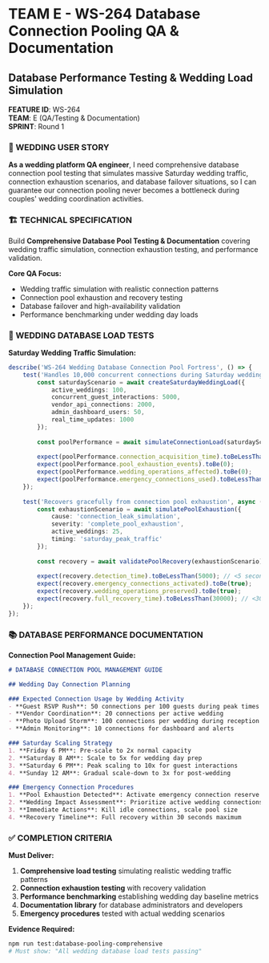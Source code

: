 # TEAM E - WS-264 Database Connection Pooling QA & Documentation
## Database Performance Testing & Wedding Load Simulation

**FEATURE ID**: WS-264  
**TEAM**: E (QA/Testing & Documentation)  
**SPRINT**: Round 1  

### 🎯 WEDDING USER STORY

**As a wedding platform QA engineer**, I need comprehensive database connection pool testing that simulates massive Saturday wedding traffic, connection exhaustion scenarios, and database failover situations, so I can guarantee our connection pooling never becomes a bottleneck during couples' wedding coordination activities.

### 🏗️ TECHNICAL SPECIFICATION

Build **Comprehensive Database Pool Testing & Documentation** covering wedding traffic simulation, connection exhaustion testing, and performance validation.

**Core QA Focus:**
- Wedding traffic simulation with realistic connection patterns
- Connection pool exhaustion and recovery testing
- Database failover and high-availability validation
- Performance benchmarking under wedding day loads

### 🧪 WEDDING DATABASE LOAD TESTS

**Saturday Wedding Traffic Simulation:**
```typescript
describe('WS-264 Wedding Database Connection Pool Fortress', () => {
    test('Handles 10,000 concurrent connections during Saturday wedding peak', async () => {
        const saturdayScenario = await createSaturdayWeddingLoad({
            active_weddings: 100,
            concurrent_guest_interactions: 5000,
            vendor_api_connections: 2000,
            admin_dashboard_users: 50,
            real_time_updates: 1000
        });
        
        const poolPerformance = await simulateConnectionLoad(saturdayScenario);
        
        expect(poolPerformance.connection_acquisition_time).toBeLessThan(10); // <10ms
        expect(poolPerformance.pool_exhaustion_events).toBe(0);
        expect(poolPerformance.wedding_operations_affected).toBe(0);
        expect(poolPerformance.emergency_connections_used).toBeLessThan(5);
    });
    
    test('Recovers gracefully from connection pool exhaustion', async () => {
        const exhaustionScenario = await simulatePoolExhaustion({
            cause: 'connection_leak_simulation',
            severity: 'complete_pool_exhaustion',
            active_weddings: 25,
            timing: 'saturday_peak_traffic'
        });
        
        const recovery = await validatePoolRecovery(exhaustionScenario);
        
        expect(recovery.detection_time).toBeLessThan(5000); // <5 seconds
        expect(recovery.emergency_connections_activated).toBe(true);
        expect(recovery.wedding_operations_preserved).toBe(true);
        expect(recovery.full_recovery_time).toBeLessThan(30000); // <30 seconds
    });
});
```

### 📚 DATABASE PERFORMANCE DOCUMENTATION

**Connection Pool Management Guide:**
```markdown
# DATABASE CONNECTION POOL MANAGEMENT GUIDE

## Wedding Day Connection Planning

### Expected Connection Usage by Wedding Activity
- **Guest RSVP Rush**: 50 connections per 100 guests during peak times
- **Vendor Coordination**: 20 connections per active wedding
- **Photo Upload Storm**: 100 connections per wedding during reception
- **Admin Monitoring**: 10 connections for dashboard and alerts

### Saturday Scaling Strategy
1. **Friday 6 PM**: Pre-scale to 2x normal capacity
2. **Saturday 8 AM**: Scale to 5x for wedding day prep
3. **Saturday 6 PM**: Peak scaling to 10x for guest interactions
4. **Sunday 12 AM**: Gradual scale-down to 3x for post-wedding

### Emergency Connection Procedures
1. **Pool Exhaustion Detected**: Activate emergency connection reserve
2. **Wedding Impact Assessment**: Prioritize active wedding connections
3. **Immediate Actions**: Kill idle connections, scale pool size
4. **Recovery Timeline**: Full recovery within 30 seconds maximum
```

### ✅ COMPLETION CRITERIA

**Must Deliver:**
1. **Comprehensive load testing** simulating realistic wedding traffic patterns
2. **Connection exhaustion testing** with recovery validation
3. **Performance benchmarking** establishing wedding day baseline metrics
4. **Documentation library** for database administrators and developers
5. **Emergency procedures** tested with actual wedding scenarios

**Evidence Required:**
```bash
npm run test:database-pooling-comprehensive
# Must show: "All wedding database load tests passing"
```